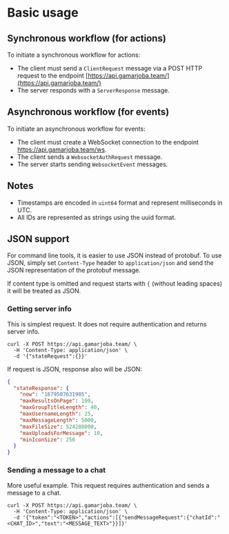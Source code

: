 # Basic usage

## Synchronous workflow (for actions)

To initiate a synchronous workflow for actions:

 * The client must send a `ClientRequest` message via a POST HTTP request to the endpoint [https://api.gamarjoba.team/](https://api.gamarjoba.team/)
 * The server responds with a `ServerResponse` message.

## Asynchronous workflow (for events)

To initiate an asynchronous workflow for events:

 * The client must create a WebSocket connection to the endpoint https://api.gamarjoba.team/ws.
 * The client sends a `WebsocketAuthRequest` message.
 * The server starts sending `WebsocketEvent` messages.

## Notes
 * Timestamps are encoded in `uint64` format and represent milliseconds in UTC.
 * All IDs are represented as strings using the uuid format.

## JSON support
For command line tools, it is easier to use JSON instead of protobuf. To use JSON, simply set `Content-Type`
header to `application/json` and send the JSON representation of the protobuf message.

If content type is omitted and request starts with `{` (without leading spaces) it will be treated as JSON.

### Getting server info
This is simplest request. It does not require authentication and returns server info.

```shell
curl -X POST https://api.gamarjoba.team/ \
  -H 'Content-Type: application/json' \
  -d '{"stateRequest":{}}'
```

If request is JSON, response also will be JSON:
```json
{
  "stateResponse": {
    "now": "1679507631905",
    "maxResultsOnPage": 100,
    "maxGroupTitleLength": 40,
    "maxUsernameLength": 25,
    "maxMessageLength": 5000,
    "maxFileSize": 524288000,
    "maxUploadsForMessage": 10,
    "minIconSize": 256
  }
}
```

### Sending a message to a chat

More useful example. This request requires authentication and sends a message to a chat.

```shell
curl -X POST https://api.gamarjoba.team/ \
  -H 'Content-Type: application/json' \
  -d '{"token":"<TOKEN>","actions":[{"sendMessageRequest":{"chatId":"<CHAT_ID>","text":"<MESSAGE_TEXT>"}}]}'
```
